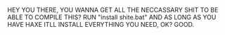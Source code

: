 HEY YOU THERE, YOU WANNA GET ALL THE NECCASSARY SHIT TO BE ABLE TO COMPILE THIS?
RUN "install shite.bat" AND AS LONG AS YOU HAVE HAXE ITLL INSTALL EVERYTHING YOU NEED, OK? GOOD.
